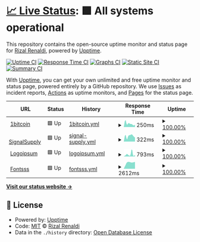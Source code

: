 # [📈 Live Status](https://rizalrenaldi.github.io/ruptime): <!--live status--> **🟩 All systems operational**

This repository contains the open-source uptime monitor and status page for [Rizal Renaldi](https://www.rizalrenaldi.com), powered by [Upptime](https://github.com/upptime/upptime).

[![Uptime CI](https://github.com/rizalrenaldi/ruptime/workflows/Uptime%20CI/badge.svg)](https://github.com/rizalrenaldi/ruptime/actions?query=workflow%3A%22Uptime+CI%22)
[![Response Time CI](https://github.com/rizalrenaldi/ruptime/workflows/Response%20Time%20CI/badge.svg)](https://github.com/rizalrenaldi/ruptime/actions?query=workflow%3A%22Response+Time+CI%22)
[![Graphs CI](https://github.com/rizalrenaldi/ruptime/workflows/Graphs%20CI/badge.svg)](https://github.com/rizalrenaldi/ruptime/actions?query=workflow%3A%22Graphs+CI%22)
[![Static Site CI](https://github.com/rizalrenaldi/ruptime/workflows/Static%20Site%20CI/badge.svg)](https://github.com/rizalrenaldi/ruptime/actions?query=workflow%3A%22Static+Site+CI%22)
[![Summary CI](https://github.com/rizalrenaldi/ruptime/workflows/Summary%20CI/badge.svg)](https://github.com/rizalrenaldi/ruptime/actions?query=workflow%3A%22Summary+CI%22)

With [Upptime](https://upptime.js.org), you can get your own unlimited and free uptime monitor and status page, powered entirely by a GitHub repository. We use [Issues](https://github.com/rizalrenaldi/ruptime/issues) as incident reports, [Actions](https://github.com/rizalrenaldi/ruptime/actions) as uptime monitors, and [Pages](https://rizalrenaldi.github.io/ruptime) for the status page.

<!--start: status pages-->
<!-- This summary is generated by Upptime (https://github.com/upptime/upptime) -->
<!-- Do not edit this manually, your changes will be overwritten -->
<!-- prettier-ignore -->
| URL | Status | History | Response Time | Uptime |
| --- | ------ | ------- | ------------- | ------ |
| <img alt="" src="https://icons.duckduckgo.com/ip3/www.satubitcoin.com.ico" height="13"> [1bitcoin](https://www.satubitcoin.com) | 🟩 Up | [1bitcoin.yml](https://github.com/rizalrenaldi/ruptime/commits/HEAD/history/1bitcoin.yml) | <details><summary><img alt="Response time graph" src="./graphs/1bitcoin/response-time-week.png" height="20"> 250ms</summary><br><a href="https://rizalrenaldi.github.io/ruptime/history/1bitcoin"><img alt="Response time 497" src="https://img.shields.io/endpoint?url=https%3A%2F%2Fraw.githubusercontent.com%2Frizalrenaldi%2Fruptime%2FHEAD%2Fapi%2F1bitcoin%2Fresponse-time.json"></a><br><a href="https://rizalrenaldi.github.io/ruptime/history/1bitcoin"><img alt="24-hour response time 287" src="https://img.shields.io/endpoint?url=https%3A%2F%2Fraw.githubusercontent.com%2Frizalrenaldi%2Fruptime%2FHEAD%2Fapi%2F1bitcoin%2Fresponse-time-day.json"></a><br><a href="https://rizalrenaldi.github.io/ruptime/history/1bitcoin"><img alt="7-day response time 250" src="https://img.shields.io/endpoint?url=https%3A%2F%2Fraw.githubusercontent.com%2Frizalrenaldi%2Fruptime%2FHEAD%2Fapi%2F1bitcoin%2Fresponse-time-week.json"></a><br><a href="https://rizalrenaldi.github.io/ruptime/history/1bitcoin"><img alt="30-day response time 271" src="https://img.shields.io/endpoint?url=https%3A%2F%2Fraw.githubusercontent.com%2Frizalrenaldi%2Fruptime%2FHEAD%2Fapi%2F1bitcoin%2Fresponse-time-month.json"></a><br><a href="https://rizalrenaldi.github.io/ruptime/history/1bitcoin"><img alt="1-year response time 438" src="https://img.shields.io/endpoint?url=https%3A%2F%2Fraw.githubusercontent.com%2Frizalrenaldi%2Fruptime%2FHEAD%2Fapi%2F1bitcoin%2Fresponse-time-year.json"></a></details> | <details><summary><a href="https://rizalrenaldi.github.io/ruptime/history/1bitcoin">100.00%</a></summary><a href="https://rizalrenaldi.github.io/ruptime/history/1bitcoin"><img alt="All-time uptime 99.97%" src="https://img.shields.io/endpoint?url=https%3A%2F%2Fraw.githubusercontent.com%2Frizalrenaldi%2Fruptime%2FHEAD%2Fapi%2F1bitcoin%2Fuptime.json"></a><br><a href="https://rizalrenaldi.github.io/ruptime/history/1bitcoin"><img alt="24-hour uptime 100.00%" src="https://img.shields.io/endpoint?url=https%3A%2F%2Fraw.githubusercontent.com%2Frizalrenaldi%2Fruptime%2FHEAD%2Fapi%2F1bitcoin%2Fuptime-day.json"></a><br><a href="https://rizalrenaldi.github.io/ruptime/history/1bitcoin"><img alt="7-day uptime 100.00%" src="https://img.shields.io/endpoint?url=https%3A%2F%2Fraw.githubusercontent.com%2Frizalrenaldi%2Fruptime%2FHEAD%2Fapi%2F1bitcoin%2Fuptime-week.json"></a><br><a href="https://rizalrenaldi.github.io/ruptime/history/1bitcoin"><img alt="30-day uptime 100.00%" src="https://img.shields.io/endpoint?url=https%3A%2F%2Fraw.githubusercontent.com%2Frizalrenaldi%2Fruptime%2FHEAD%2Fapi%2F1bitcoin%2Fuptime-month.json"></a><br><a href="https://rizalrenaldi.github.io/ruptime/history/1bitcoin"><img alt="1-year uptime 100.00%" src="https://img.shields.io/endpoint?url=https%3A%2F%2Fraw.githubusercontent.com%2Frizalrenaldi%2Fruptime%2FHEAD%2Fapi%2F1bitcoin%2Fuptime-year.json"></a></details>
| <img alt="" src="https://icons.duckduckgo.com/ip3/signalsupply.co.ico" height="13"> [SignalSupply](https://signalsupply.co) | 🟩 Up | [signal-supply.yml](https://github.com/rizalrenaldi/ruptime/commits/HEAD/history/signal-supply.yml) | <details><summary><img alt="Response time graph" src="./graphs/signal-supply/response-time-week.png" height="20"> 322ms</summary><br><a href="https://rizalrenaldi.github.io/ruptime/history/signal-supply"><img alt="Response time 678" src="https://img.shields.io/endpoint?url=https%3A%2F%2Fraw.githubusercontent.com%2Frizalrenaldi%2Fruptime%2FHEAD%2Fapi%2Fsignal-supply%2Fresponse-time.json"></a><br><a href="https://rizalrenaldi.github.io/ruptime/history/signal-supply"><img alt="24-hour response time 393" src="https://img.shields.io/endpoint?url=https%3A%2F%2Fraw.githubusercontent.com%2Frizalrenaldi%2Fruptime%2FHEAD%2Fapi%2Fsignal-supply%2Fresponse-time-day.json"></a><br><a href="https://rizalrenaldi.github.io/ruptime/history/signal-supply"><img alt="7-day response time 322" src="https://img.shields.io/endpoint?url=https%3A%2F%2Fraw.githubusercontent.com%2Frizalrenaldi%2Fruptime%2FHEAD%2Fapi%2Fsignal-supply%2Fresponse-time-week.json"></a><br><a href="https://rizalrenaldi.github.io/ruptime/history/signal-supply"><img alt="30-day response time 373" src="https://img.shields.io/endpoint?url=https%3A%2F%2Fraw.githubusercontent.com%2Frizalrenaldi%2Fruptime%2FHEAD%2Fapi%2Fsignal-supply%2Fresponse-time-month.json"></a><br><a href="https://rizalrenaldi.github.io/ruptime/history/signal-supply"><img alt="1-year response time 652" src="https://img.shields.io/endpoint?url=https%3A%2F%2Fraw.githubusercontent.com%2Frizalrenaldi%2Fruptime%2FHEAD%2Fapi%2Fsignal-supply%2Fresponse-time-year.json"></a></details> | <details><summary><a href="https://rizalrenaldi.github.io/ruptime/history/signal-supply">100.00%</a></summary><a href="https://rizalrenaldi.github.io/ruptime/history/signal-supply"><img alt="All-time uptime 99.97%" src="https://img.shields.io/endpoint?url=https%3A%2F%2Fraw.githubusercontent.com%2Frizalrenaldi%2Fruptime%2FHEAD%2Fapi%2Fsignal-supply%2Fuptime.json"></a><br><a href="https://rizalrenaldi.github.io/ruptime/history/signal-supply"><img alt="24-hour uptime 100.00%" src="https://img.shields.io/endpoint?url=https%3A%2F%2Fraw.githubusercontent.com%2Frizalrenaldi%2Fruptime%2FHEAD%2Fapi%2Fsignal-supply%2Fuptime-day.json"></a><br><a href="https://rizalrenaldi.github.io/ruptime/history/signal-supply"><img alt="7-day uptime 100.00%" src="https://img.shields.io/endpoint?url=https%3A%2F%2Fraw.githubusercontent.com%2Frizalrenaldi%2Fruptime%2FHEAD%2Fapi%2Fsignal-supply%2Fuptime-week.json"></a><br><a href="https://rizalrenaldi.github.io/ruptime/history/signal-supply"><img alt="30-day uptime 100.00%" src="https://img.shields.io/endpoint?url=https%3A%2F%2Fraw.githubusercontent.com%2Frizalrenaldi%2Fruptime%2FHEAD%2Fapi%2Fsignal-supply%2Fuptime-month.json"></a><br><a href="https://rizalrenaldi.github.io/ruptime/history/signal-supply"><img alt="1-year uptime 100.00%" src="https://img.shields.io/endpoint?url=https%3A%2F%2Fraw.githubusercontent.com%2Frizalrenaldi%2Fruptime%2FHEAD%2Fapi%2Fsignal-supply%2Fuptime-year.json"></a></details>
| <img alt="" src="https://icons.duckduckgo.com/ip3/null.ico" height="13"> [Logoipsum](https:/logoipsum.com) | 🟩 Up | [logoipsum.yml](https://github.com/rizalrenaldi/ruptime/commits/HEAD/history/logoipsum.yml) | <details><summary><img alt="Response time graph" src="./graphs/logoipsum/response-time-week.png" height="20"> 793ms</summary><br><a href="https://rizalrenaldi.github.io/ruptime/history/logoipsum"><img alt="Response time 342" src="https://img.shields.io/endpoint?url=https%3A%2F%2Fraw.githubusercontent.com%2Frizalrenaldi%2Fruptime%2FHEAD%2Fapi%2Flogoipsum%2Fresponse-time.json"></a><br><a href="https://rizalrenaldi.github.io/ruptime/history/logoipsum"><img alt="24-hour response time 282" src="https://img.shields.io/endpoint?url=https%3A%2F%2Fraw.githubusercontent.com%2Frizalrenaldi%2Fruptime%2FHEAD%2Fapi%2Flogoipsum%2Fresponse-time-day.json"></a><br><a href="https://rizalrenaldi.github.io/ruptime/history/logoipsum"><img alt="7-day response time 793" src="https://img.shields.io/endpoint?url=https%3A%2F%2Fraw.githubusercontent.com%2Frizalrenaldi%2Fruptime%2FHEAD%2Fapi%2Flogoipsum%2Fresponse-time-week.json"></a><br><a href="https://rizalrenaldi.github.io/ruptime/history/logoipsum"><img alt="30-day response time 444" src="https://img.shields.io/endpoint?url=https%3A%2F%2Fraw.githubusercontent.com%2Frizalrenaldi%2Fruptime%2FHEAD%2Fapi%2Flogoipsum%2Fresponse-time-month.json"></a><br><a href="https://rizalrenaldi.github.io/ruptime/history/logoipsum"><img alt="1-year response time 326" src="https://img.shields.io/endpoint?url=https%3A%2F%2Fraw.githubusercontent.com%2Frizalrenaldi%2Fruptime%2FHEAD%2Fapi%2Flogoipsum%2Fresponse-time-year.json"></a></details> | <details><summary><a href="https://rizalrenaldi.github.io/ruptime/history/logoipsum">100.00%</a></summary><a href="https://rizalrenaldi.github.io/ruptime/history/logoipsum"><img alt="All-time uptime 99.98%" src="https://img.shields.io/endpoint?url=https%3A%2F%2Fraw.githubusercontent.com%2Frizalrenaldi%2Fruptime%2FHEAD%2Fapi%2Flogoipsum%2Fuptime.json"></a><br><a href="https://rizalrenaldi.github.io/ruptime/history/logoipsum"><img alt="24-hour uptime 100.00%" src="https://img.shields.io/endpoint?url=https%3A%2F%2Fraw.githubusercontent.com%2Frizalrenaldi%2Fruptime%2FHEAD%2Fapi%2Flogoipsum%2Fuptime-day.json"></a><br><a href="https://rizalrenaldi.github.io/ruptime/history/logoipsum"><img alt="7-day uptime 100.00%" src="https://img.shields.io/endpoint?url=https%3A%2F%2Fraw.githubusercontent.com%2Frizalrenaldi%2Fruptime%2FHEAD%2Fapi%2Flogoipsum%2Fuptime-week.json"></a><br><a href="https://rizalrenaldi.github.io/ruptime/history/logoipsum"><img alt="30-day uptime 100.00%" src="https://img.shields.io/endpoint?url=https%3A%2F%2Fraw.githubusercontent.com%2Frizalrenaldi%2Fruptime%2FHEAD%2Fapi%2Flogoipsum%2Fuptime-month.json"></a><br><a href="https://rizalrenaldi.github.io/ruptime/history/logoipsum"><img alt="1-year uptime 100.00%" src="https://img.shields.io/endpoint?url=https%3A%2F%2Fraw.githubusercontent.com%2Frizalrenaldi%2Fruptime%2FHEAD%2Fapi%2Flogoipsum%2Fuptime-year.json"></a></details>
| <img alt="" src="https://icons.duckduckgo.com/ip3/fontsss.com.ico" height="13"> [Fontsss](https://fontsss.com) | 🟩 Up | [fontsss.yml](https://github.com/rizalrenaldi/ruptime/commits/HEAD/history/fontsss.yml) | <details><summary><img alt="Response time graph" src="./graphs/fontsss/response-time-week.png" height="20"> 2612ms</summary><br><a href="https://rizalrenaldi.github.io/ruptime/history/fontsss"><img alt="Response time 1687" src="https://img.shields.io/endpoint?url=https%3A%2F%2Fraw.githubusercontent.com%2Frizalrenaldi%2Fruptime%2FHEAD%2Fapi%2Ffontsss%2Fresponse-time.json"></a><br><a href="https://rizalrenaldi.github.io/ruptime/history/fontsss"><img alt="24-hour response time 2686" src="https://img.shields.io/endpoint?url=https%3A%2F%2Fraw.githubusercontent.com%2Frizalrenaldi%2Fruptime%2FHEAD%2Fapi%2Ffontsss%2Fresponse-time-day.json"></a><br><a href="https://rizalrenaldi.github.io/ruptime/history/fontsss"><img alt="7-day response time 2612" src="https://img.shields.io/endpoint?url=https%3A%2F%2Fraw.githubusercontent.com%2Frizalrenaldi%2Fruptime%2FHEAD%2Fapi%2Ffontsss%2Fresponse-time-week.json"></a><br><a href="https://rizalrenaldi.github.io/ruptime/history/fontsss"><img alt="30-day response time 2164" src="https://img.shields.io/endpoint?url=https%3A%2F%2Fraw.githubusercontent.com%2Frizalrenaldi%2Fruptime%2FHEAD%2Fapi%2Ffontsss%2Fresponse-time-month.json"></a><br><a href="https://rizalrenaldi.github.io/ruptime/history/fontsss"><img alt="1-year response time 2325" src="https://img.shields.io/endpoint?url=https%3A%2F%2Fraw.githubusercontent.com%2Frizalrenaldi%2Fruptime%2FHEAD%2Fapi%2Ffontsss%2Fresponse-time-year.json"></a></details> | <details><summary><a href="https://rizalrenaldi.github.io/ruptime/history/fontsss">100.00%</a></summary><a href="https://rizalrenaldi.github.io/ruptime/history/fontsss"><img alt="All-time uptime 99.96%" src="https://img.shields.io/endpoint?url=https%3A%2F%2Fraw.githubusercontent.com%2Frizalrenaldi%2Fruptime%2FHEAD%2Fapi%2Ffontsss%2Fuptime.json"></a><br><a href="https://rizalrenaldi.github.io/ruptime/history/fontsss"><img alt="24-hour uptime 100.00%" src="https://img.shields.io/endpoint?url=https%3A%2F%2Fraw.githubusercontent.com%2Frizalrenaldi%2Fruptime%2FHEAD%2Fapi%2Ffontsss%2Fuptime-day.json"></a><br><a href="https://rizalrenaldi.github.io/ruptime/history/fontsss"><img alt="7-day uptime 100.00%" src="https://img.shields.io/endpoint?url=https%3A%2F%2Fraw.githubusercontent.com%2Frizalrenaldi%2Fruptime%2FHEAD%2Fapi%2Ffontsss%2Fuptime-week.json"></a><br><a href="https://rizalrenaldi.github.io/ruptime/history/fontsss"><img alt="30-day uptime 99.96%" src="https://img.shields.io/endpoint?url=https%3A%2F%2Fraw.githubusercontent.com%2Frizalrenaldi%2Fruptime%2FHEAD%2Fapi%2Ffontsss%2Fuptime-month.json"></a><br><a href="https://rizalrenaldi.github.io/ruptime/history/fontsss"><img alt="1-year uptime 99.95%" src="https://img.shields.io/endpoint?url=https%3A%2F%2Fraw.githubusercontent.com%2Frizalrenaldi%2Fruptime%2FHEAD%2Fapi%2Ffontsss%2Fuptime-year.json"></a></details>

<!--end: status pages-->

[**Visit our status website →**](https://rizalrenaldi.github.io/ruptime)

## 📄 License

- Powered by: [Upptime](https://github.com/upptime/upptime)
- Code: [MIT](./LICENSE) © [Rizal Renaldi](https://www.rizalrenaldi.com)
- Data in the `./history` directory: [Open Database License](https://opendatacommons.org/licenses/odbl/1-0/)
